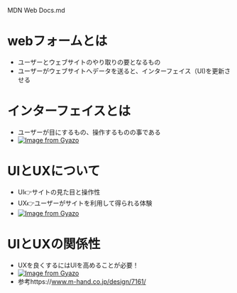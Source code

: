 MDN Web Docs.md 
# webフォームとは
- ユーザーとウェブサイトのやり取りの要となるもの
- ユーザーがウェブサイトへデータを送ると、インターフェイス（UI)を更新させる
# インターフェイスとは
- ユーザーが目にするもの、操作するものの事である
- [![Image from Gyazo](https://i.gyazo.com/52e4bcfc12a9a1bde2d71ee03ed55c1d.png)](https://gyazo.com/52e4bcfc12a9a1bde2d71ee03ed55c1d)
# UIとUXについて
- UI👉サイトの見た目と操作性
- UX👉ユーザーがサイトを利用して得られる体験
- [![Image from Gyazo](https://i.gyazo.com/232c57dda5141d6d4684bbfcf7f003f6.png)](https://gyazo.com/232c57dda5141d6d4684bbfcf7f003f6)
# UIとUXの関係性
- UXを良くするにはUIを高めることが必要！
- [![Image from Gyazo](https://i.gyazo.com/4d341951e42578fb654468fc4268b88f.png)](https://gyazo.com/4d341951e42578fb654468fc4268b88f)
- 参考https://www.m-hand.co.jp/design/7161/
